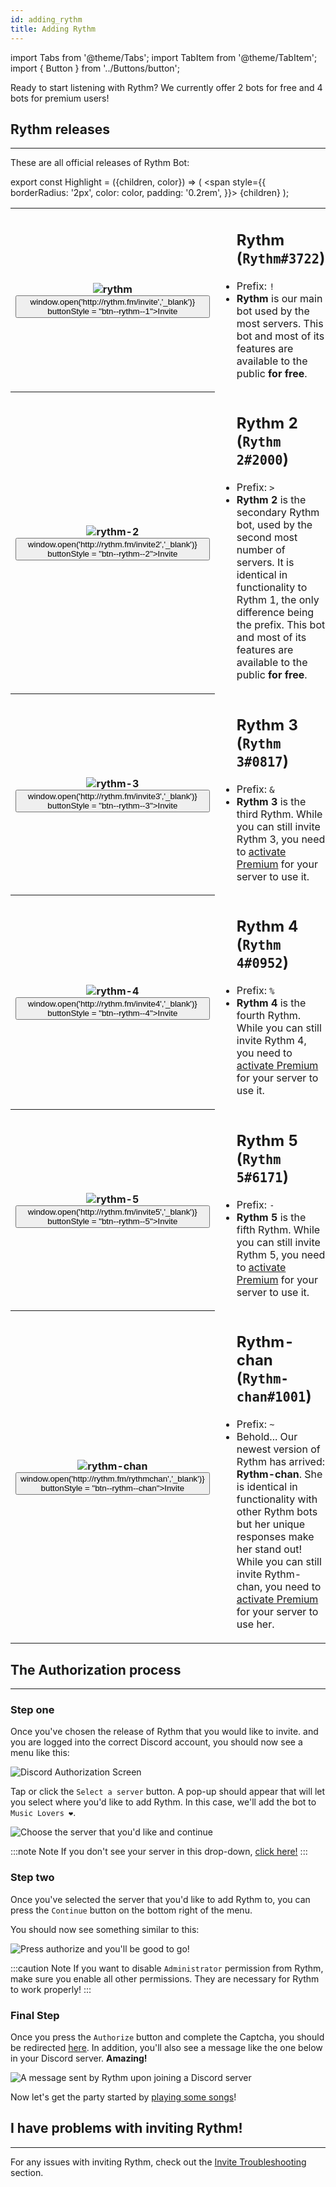 ```yaml
---
id: adding_rythm
title: Adding Rythm
---
```


import Tabs from '@theme/Tabs';
import TabItem from '@theme/TabItem';
import { Button } from '../Buttons/button';

Ready to start listening with Rythm? We currently offer 2 bots for free and 4 bots for premium users!

## Rythm releases
---
These are all official releases of Rythm Bot:

export const Highlight = ({children, color}) => (
  <span
    style={{
      borderRadius: '2px',
      color: color,
      padding: '0.2rem',
    }}>
    {children}
  </span>
);

<table>
  <tr>
    <th>
      <img src="/docs/img/rythmlogosmall.png" alt="rythm"/>
      <Button onClick = {() => window.open('http://rythm.fm/invite','_blank')} buttonStyle = "btn--rythm--1">Invite  </Button>
    </th>
    <td>
      <ul>
        <h2><Highlight color="#fb0f32">Rythm</Highlight> (<code>Rythm#3722</code>)</h2>
        <li>Prefix: <code>!</code></li>
        <li><b>Rythm</b> is our main bot used by the most servers. This bot and most of its features are available to the public <b>for free</b>.</li>
      </ul>
    </td>
  </tr>
  <tr>
    <th>
      <img src="/docs/img/docs/adding/rythm-2.png" alt="rythm-2"/>
      <Button onClick = {() => window.open('http://rythm.fm/invite2','_blank')} buttonStyle = "btn--rythm--2">Invite  </Button>
    </th>
    <td>
      <ul>
        <h2><Highlight color="#0070ff">Rythm 2</Highlight> (<code>Rythm 2#2000</code>)</h2>
        <li>Prefix: <code>></code></li>
        <li><b>Rythm 2</b> is the secondary Rythm bot, used by the second most number of servers. It is identical in functionality to Rythm 1, the only difference being the prefix. This bot and most of its features are available to the public <b>for free</b>.</li>
      </ul>
    </td>
  </tr>
  <tr>
    <th>
      <img src="/docs/img/docs/adding/rythm-3.png" alt="rythm-3"/>
      <Button onClick = {() => window.open('http://rythm.fm/invite3','_blank')} buttonStyle = "btn--rythm--3">Invite  </Button>
    </th>
    <td>
      <ul>
        <h2><Highlight color="#db00ff">Rythm 3</Highlight> (<code>Rythm 3#0817</code>)</h2>
        <li>Prefix: <code>&</code></li>
        <li><b>Rythm 3</b> is the third Rythm. While you can still invite Rythm 3, you need to <a href="https://rythm.fm/premium">activate Premium</a> for your server to use it.</li>
      </ul>
    </td>
  </tr>
  <tr>
    <th>
      <img src="/docs/img/docs/adding/rythm-4.png" alt="rythm-4"/>
      <Button onClick = {() => window.open('http://rythm.fm/invite4','_blank')} buttonStyle = "btn--rythm--4">Invite  </Button>
    </th>
    <td>
      <ul>
        <h2><Highlight color="#46af2c">Rythm 4</Highlight> (<code>Rythm 4#0952</code>)</h2>
        <li>Prefix: <code>%</code></li>
        <li><b>Rythm 4</b> is the fourth Rythm. While you can still invite Rythm 4, you need to <a href="https://rythm.fm/premium">activate Premium</a> for your server to use it.</li>
      </ul>
    </td>
  </tr>
  <tr>
    <th>
      <img src="/docs/img/docs/adding/rythm-5.png" alt="rythm-5"/><br/>
      <Button onClick = {() => window.open('http://rythm.fm/invite5','_blank')} buttonStyle = "btn--rythm--5">Invite  </Button>
    </th>
    <td>
      <ul>
        <h2><Highlight color="#33bed1">Rythm 5</Highlight> (<code>Rythm 5#6171</code>)</h2>
        <li>Prefix: <code>-</code></li>
        <li><b>Rythm 5</b> is the fifth Rythm. While you can still invite Rythm 5, you need to <a href="https://rythm.fm/premium">activate Premium</a> for your server to use it.</li>
      </ul>
    </td>
  </tr>
  <tr>
    <th>
      <img src="/docs/img/docs/adding/rythm-chan.png" alt="rythm-chan"/><br/>
      <Button onClick = {() => window.open('http://rythm.fm/rythmchan','_blank')} buttonStyle = "btn--rythm--chan">Invite  </Button>
    </th>
    <td>
      <ul>
        <h2><Highlight color="#fe7f9d">Rythm-chan</Highlight> (<code>Rythm-chan#1001</code>)</h2>
        <li>Prefix: <code>~</code></li>
        <li>Behold... Our newest version of Rythm has arrived: <b>Rythm-chan</b>. She is identical in functionality with other Rythm bots but her unique responses make her stand out! While you can still invite Rythm-chan, you need to <a href="https://rythm.fm/premium">activate Premium</a> for your server to use her.</li>
      </ul>
    </td>
  </tr>
</table>



## The Authorization process
---
### Step one

Once you've chosen the release of Rythm that you would like to invite. and you are logged into the correct Discord account, you should now see a menu like this:

![Discord Authorization Screen](/img/docs/adding/discord-oauth2-1.png)

Tap or click the `Select a server` button. A pop-up should appear that will let you select where you'd like to add Rythm. In this case, we'll add the bot to `Music Lovers ❤`.

![Choose the server that you'd like and continue](/img/docs/adding/discord-oauth2-2.gif)

:::note Note
If you don't see your server in this drop-down, [click here!](/invite_troubleshooting#when-adding-rythm-i-cant-see-my-server-in-the-list)
:::

### Step two

Once you've selected the server that you'd like to add Rythm to, you can press the `Continue` button on the bottom right of the menu.

You should now see something similar to this:

![Press authorize and you'll be good to go!](/img/docs/adding/discord-oauth2-3.png)

:::caution Note
If you want to disable `Administrator` permission from Rythm, make sure you enable all other permissions. They are necessary for Rythm to work properly!
:::

### Final Step

Once you press the `Authorize` button and complete the Captcha, you should be redirected [here](https://rythm.fm/app?thanks). In addition, you'll also see a message like the one below in your Discord server. **Amazing!**

![A message sent by Rythm upon joining a Discord server](/img/docs/adding/thank-you-message.png)

Now let's get the party started by [playing some songs](/play_song)!

## I have problems with inviting Rythm!
---
For any issues with inviting Rythm, check out the [Invite Troubleshooting](/invite_troubleshooting) section.
